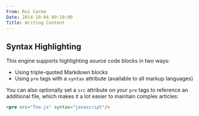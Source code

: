```yaml
---
From: Rui Carmo
Date: 2014-10-04 09:10:00
Title: Writing Content 
---
```


## Syntax Highlighting

This engine supports highlighting source code blocks in two ways:

* Using triple-quoted Markdown blocks
* Using `pre` tags with a `syntax` attribute (available to all markup languages)

You can also optionally set a `src` attribute on your `pre` tags to reference an additional file, which makes it a lot easier to maintain complex articles:

```html
<pre src="foo.js" syntax="javascript"/>
```
